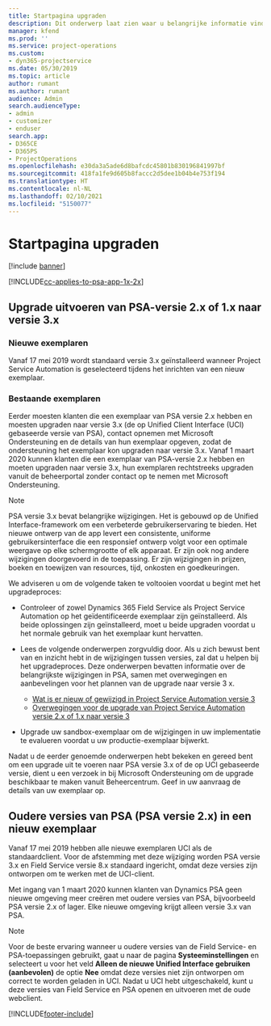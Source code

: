 ```yaml
---
title: Startpagina upgraden
description: Dit onderwerp laat zien waar u belangrijke informatie vindt over de nieuwe en gewijzigde functies in Dynamics 365 Project Service Automation en het proces voor het upgraden naar de nieuwste versie.
manager: kfend
ms.prod: ''
ms.service: project-operations
ms.custom:
- dyn365-projectservice
ms.date: 05/30/2019
ms.topic: article
author: rumant
ms.author: rumant
audience: Admin
search.audienceType:
- admin
- customizer
- enduser
search.app:
- D365CE
- D365PS
- ProjectOperations
ms.openlocfilehash: e30da3a5ade6d8bafcdc45801b830196841997bf
ms.sourcegitcommit: 418fa1fe9d605b8faccc2d5dee1b04b4e753f194
ms.translationtype: HT
ms.contentlocale: nl-NL
ms.lasthandoff: 02/10/2021
ms.locfileid: "5150077"
---
```

# <a name="upgrade-home-page"></a>Startpagina upgraden

[!include [banner](../includes/psa-now-project-operations.md)]

[!INCLUDE[cc-applies-to-psa-app-1x-2x](../includes/cc-applies-to-psa-app-1x-2x.md)]

## <a name="upgrade-from-psa-version-2x-or-1x-to-version-3x"></a>Upgrade uitvoeren van PSA-versie 2.x of 1.x naar versie 3.x

### <a name="new-instances"></a>Nieuwe exemplaren

Vanaf 17 mei 2019 wordt standaard versie 3.x geïnstalleerd wanneer Project Service Automation is geselecteerd tijdens het inrichten van een nieuw exemplaar.

### <a name="existing-instances"></a>Bestaande exemplaren

Eerder moesten klanten die een exemplaar van PSA versie 2.x hebben en moesten upgraden naar versie 3.x (de op Unified Client Interface (UCI) gebaseerde versie van PSA), contact opnemen met Microsoft Ondersteuning en de details van hun exemplaar opgeven, zodat de ondersteuning het exemplaar kon upgraden naar versie 3.x. Vanaf 1 maart 2020 kunnen klanten die een exemplaar van PSA-versie 2.x hebben en moeten upgraden naar versie 3.x, hun exemplaren rechtstreeks upgraden vanuit de beheerportal zonder contact op te nemen met Microsoft Ondersteuning.  

> [!NOTE]
> PSA versie 3.x bevat belangrijke wijzigingen. Het is gebouwd op de Unified Interface-framework om een verbeterde gebruikerservaring te bieden. Het nieuwe ontwerp van de app levert een consistente, uniforme gebruikersinterface die een responsief ontwerp volgt voor een optimale weergave op elke schermgrootte of elk apparaat. Er zijn ook nog andere wijzigingen doorgevoerd in de toepassing. Er zijn wijzigingen in prijzen, boeken en toewijzen van resources, tijd, onkosten en goedkeuringen.

We adviseren u om de volgende taken te voltooien voordat u begint met het upgradeproces:

- Controleer of zowel Dynamics 365 Field Service als Project Service Automation op het geïdentificeerde exemplaar zijn geïnstalleerd. Als beide oplossingen zijn geïnstalleerd, moet u beide upgraden voordat u het normale gebruik van het exemplaar kunt hervatten.
- Lees de volgende onderwerpen zorgvuldig door. Als u zich bewust bent van en inzicht hebt in de wijzigingen tussen versies, zal dat u helpen bij het upgradeproces. Deze onderwerpen bevatten informatie over de belangrijkste wijzigingen in PSA, samen met overwegingen en aanbevelingen voor het plannen van de upgrade naar versie 3 x.

    - [Wat is er nieuw of gewijzigd in Project Service Automation versie 3](whats-new-changed-v3.md)
    - [Overwegingen voor de upgrade van Project Service Automation versie 2.x of 1.x naar versie 3](upgrade-v3.md)

- Upgrade uw sandbox-exemplaar om de wijzigingen in uw implementatie te evalueren voordat u uw productie-exemplaar bijwerkt.

Nadat u de eerder genoemde onderwerpen hebt bekeken en gereed bent om een upgrade uit te voeren naar PSA versie 3.x of de op UCI gebaseerde versie, dient u een verzoek in bij Microsoft Ondersteuning om de upgrade beschikbaar te maken vanuit Beheercentrum. Geef in uw aanvraag de details van uw exemplaar op.

## <a name="older-versions-of-psa-psa-version-2x-in-a-newly-created-instance"></a>Oudere versies van PSA (PSA versie 2.x) in een nieuw exemplaar

Vanaf 17 mei 2019 hebben alle nieuwe exemplaren UCI als de standaardclient. Voor de afstemming met deze wijziging worden PSA versie 3.x en Field Service versie 8.x standaard ingericht, omdat deze versies zijn ontworpen om te werken met de UCI-client.

Met ingang van 1 maart 2020 kunnen klanten van Dynamics PSA geen nieuwe omgeving meer creëren met oudere versies van PSA, bijvoorbeeld PSA versie 2.x of lager. Elke nieuwe omgeving krijgt alleen versie 3.x van PSA.

> [!NOTE]
> Voor de beste ervaring wanneer u oudere versies van de Field Service- en PSA-toepassingen gebruikt, gaat u naar de pagina **Systeeminstellingen** en selecteert u voor het veld **Alleen de nieuwe Unified Interface gebruiken (aanbevolen)** de optie **Nee** omdat deze versies niet zijn ontworpen om correct te worden geladen in UCI. Nadat u UCI hebt uitgeschakeld, kunt u deze versies van Field Service en PSA openen en uitvoeren met de oude webclient. 


[!INCLUDE[footer-include](../includes/footer-banner.md)]